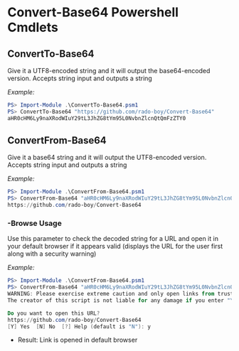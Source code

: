 # Convert-Base64 Powershell Cmdlets #

## ConvertTo-Base64 ##

Give it a UTF8-encoded string and it will output the base64-encoded version.  Accepts string input and outputs a string

*Example:*

```PowerShell
PS> Import-Module .\ConvertTo-Base64.psm1
PS> ConvertTo-Base64 "https://github.com/rado-boy/Convert-Base64"
aHR0cHM6Ly9naXRodWIuY29tL3JhZG8tYm95L0NvbnZlcnQtQmFzZTY0
```

## ConvertFrom-Base64 ##

Give it a base64 string and it will output the UTF8-encoded version.  Accepts string input and outputs a string

*Example:*

```PowerShell
PS> Import-Module .\ConvertFrom-Base64.psm1
PS> ConvertFrom-Base64 "aHR0cHM6Ly9naXRodWIuY29tL3JhZG8tYm95L0NvbnZlcnQtQmFzZTY0"
https://github.com/rado-boy/Convert-Base64
```

### -Browse Usage ###

Use this parameter to check the decoded string for a URL and open it in your default browser if it appears valid (displays the URL for the user first along with a security warning)

*Example:*

```PowerShell
PS> Import-Module .\ConvertFrom-Base64.psm1
PS> ConvertFrom-Base64 "aHR0cHM6Ly9naXRodWIuY29tL3JhZG8tYm95L0NvbnZlcnQtQmFzZTY0" -Browse
WARNING: Please exercise extreme caution and only open links from trusted sources
The creator of this script is not liable for any damage if you enter "Y" below

Do you want to open this URL?
https://github.com/rado-boy/Convert-Base64
[Y] Yes  [N] No  [?] Help (default is "N"): y
```

* Result: Link is opened in default browser